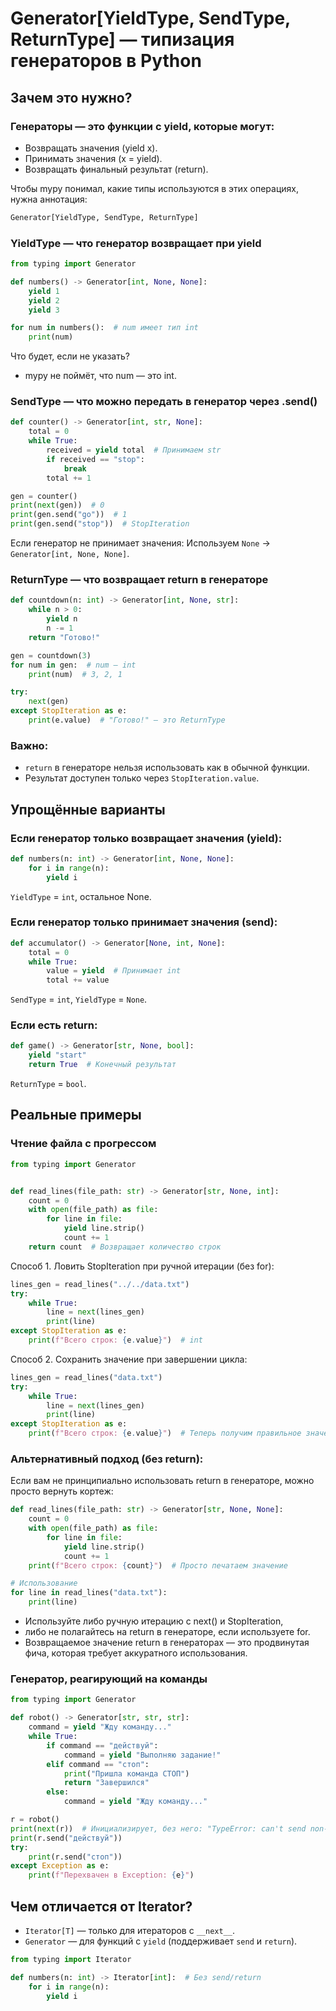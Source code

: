# Generator[YieldType, SendType, ReturnType] — типизация генераторов в Python
## Зачем это нужно?
### Генераторы — это функции с yield, которые могут:
- Возвращать значения (yield x).
- Принимать значения (x = yield).
- Возвращать финальный результат (return).

Чтобы mypy понимал, какие типы используются в этих операциях, нужна аннотация:
```python
Generator[YieldType, SendType, ReturnType]
```
### YieldType — что генератор возвращает при yield
```python
from typing import Generator

def numbers() -> Generator[int, None, None]:
    yield 1
    yield 2
    yield 3

for num in numbers():  # num имеет тип int
    print(num)
```
Что будет, если не указать?
- mypy не поймёт, что num — это int.
### SendType — что можно передать в генератор через .send()
```python
def counter() -> Generator[int, str, None]:
    total = 0
    while True:
        received = yield total  # Принимаем str
        if received == "stop":
            break
        total += 1

gen = counter()
print(next(gen))  # 0
print(gen.send("go"))  # 1
print(gen.send("stop"))  # StopIteration
```
Если генератор не принимает значения:
Используем ```None``` → ```Generator[int, None, None]```.
### ReturnType — что возвращает return в генераторе
```python
def countdown(n: int) -> Generator[int, None, str]:
    while n > 0:
        yield n
        n -= 1
    return "Готово!"

gen = countdown(3)
for num in gen:  # num — int
    print(num)  # 3, 2, 1

try:
    next(gen)
except StopIteration as e:
    print(e.value)  # "Готово!" — это ReturnType
```
### Важно:
- ```return``` в генераторе нельзя использовать как в обычной функции.
- Результат доступен только через ```StopIteration.value```.
## Упрощённые варианты
### Если генератор только возвращает значения (yield):
```python
def numbers(n: int) -> Generator[int, None, None]:
    for i in range(n):
        yield i
```
```YieldType``` = ```int```, остальное None.
### Если генератор только принимает значения (send):
```python
def accumulator() -> Generator[None, int, None]:
    total = 0
    while True:
        value = yield  # Принимает int
        total += value
```
```SendType``` = ```int```, ```YieldType``` = ```None```.
### Если есть return:
```python
def game() -> Generator[str, None, bool]:
    yield "start"
    return True  # Конечный результат
```
```ReturnType``` = ```bool```.
## Реальные примеры
### Чтение файла с прогрессом

```python
from typing import Generator


def read_lines(file_path: str) -> Generator[str, None, int]:
    count = 0
    with open(file_path) as file:
        for line in file:
            yield line.strip()
            count += 1
    return count  # Возвращает количество строк

```
Способ 1. Ловить StopIteration при ручной итерации (без for):
```python
lines_gen = read_lines("../../data.txt")
try:
    while True:
        line = next(lines_gen)
        print(line)
except StopIteration as e:
    print(f"Всего строк: {e.value}")  # int
```
Способ 2. Сохранить значение при завершении цикла:
```python
lines_gen = read_lines("data.txt")
try:
    while True:
        line = next(lines_gen)
        print(line)
except StopIteration as e:
    print(f"Всего строк: {e.value}")  # Теперь получим правильное значение
```
### Альтернативный подход (без return):
Если вам не принципиально использовать return в генераторе, можно просто вернуть кортеж:
```python
def read_lines(file_path: str) -> Generator[str, None, None]:
    count = 0
    with open(file_path) as file:
        for line in file:
            yield line.strip()
            count += 1
    print(f"Всего строк: {count}")  # Просто печатаем значение

# Использование
for line in read_lines("data.txt"):
    print(line)
```
- Используйте либо ручную итерацию с next() и StopIteration,
- либо не полагайтесь на return в генераторе, если используете for.
- Возвращаемое значение return в генераторах — это продвинутая фича, которая требует аккуратного использования.
### Генератор, реагирующий на команды
```python
from typing import Generator

def robot() -> Generator[str, str, str]:
    command = yield "Жду команду..."
    while True:
        if command == "действуй":
            command = yield "Выполняю задание!"
        elif command == "стоп":
            print("Пришла команда СТОП")
            return "Завершился"
        else:
            command = yield "Жду команду..."

r = robot()
print(next(r))  # Инициализирует, без него: "TypeError: can't send non-None value to a just-started generator"
print(r.send("действуй"))
try:
    print(r.send("стоп"))
except Exception as e:
    print(f"Перехвачен в Exception: {e}")
```
## Чем отличается от Iterator?
- ```Iterator[T]``` — только для итераторов с ```__next__```.
- ```Generator``` — для функций с ```yield``` (поддерживает ```send``` и ```return```).
```python
from typing import Iterator

def numbers(n: int) -> Iterator[int]:  # Без send/return
    for i in range(n):
        yield i
```

